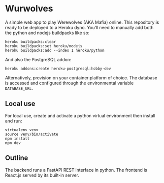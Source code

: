 Wurwolves
=========

A simple web app to play Werewolves (AKA Mafia) online. This repository is ready to be deployed to a Heroku dyno. You'll need to manually add both the python and nodejs buildpacks like so:

```
heroku buildpacks:clear
heroku buildpacks:set heroku/nodejs
heroku buildpacks:add --index 1 heroku/python
```

And also the PostgreSQL addon:

```
heroku addons:create heroku-postgresql:hobby-dev
```

Alternatively, provision on your container platform of choice. The database is accessed and configured through the environmental variable `DATABASE_URL`.

Local use
---------

For local use, create and activate a python virtual environment then install and run:

```
virtualenv venv
source venv/bin/activate
npm install
npm dev
```

Outline
-------

The backend runs a FastAPI REST interface in python. The frontend is React.js served by its built-in server.
